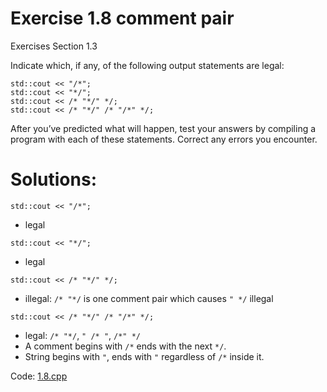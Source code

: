 # Exercise 1.8 comment pair
Exercises Section 1.3

Indicate which, if any, of the following output statements are legal:
```
std::cout << "/*";
std::cout << "*/";
std::cout << /* "*/" */;
std::cout << /* "*/" /* "/*" */;
```
After you’ve predicted what will happen, test your answers by compiling a program with each of these statements. Correct any errors you encounter.

# Solutions:
`std::cout << "/*";`
- legal

`std::cout << "*/";`
- legal

`std::cout << /* "*/" */;`
- illegal: `/* "*/` is one comment pair which causes `" */` illegal

`std::cout << /* "*/" /* "/*" */;`
- legal: `/* "*/`, `" /* "`, `/*" */`
- A comment begins with `/*` ends with the next `*/`.
- String begins with `"`, ends with `"` regardless of `/*` inside it.

Code: [1.8.cpp](../exercises/1.8.cpp)